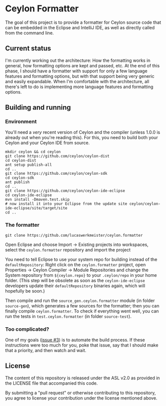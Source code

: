 Ceylon Formatter
================

The goal of this project is to provide a formatter for Ceylon source code that can be embedded in the Eclipse and IntelliJ IDE, as well as directly called from the command line.

Current status
--------------

I'm currently working out the architecture: How the formatting works in general, how formatting options are kept and passed, etc.
At the end of this phase, I should have a formatter with support for only a few language features and formatting options, but with that support being very generic and easily expandable.
When I'm comfortable with the architecture, all there's left to do is implementing more language features and formatting options.

Building and running
--------------------

### Environment

You'll need a *very* recent version of Ceylon and the compiler (unless 1.0.0 is already out when you're reading this).
For this, you need to build both your Ceylon and your Ceylon IDE from source.

    mkdir ceylon && cd ceylon
    git clone https://github.com/ceylon/ceylon-dist
    cd ceylon-dist
    ant setup publish-all
    cd ..
    git clone https://github.com/ceylon/ceylon-sdk
    cd ceylon-sdk
    ant publish
    cd ..
    git clone https://github.com/ceylon/ceylon-ide-eclipse
    cd ceylon-ide-eclipse
    mvn install -Dmaven.test.skip
    # now install it into your Eclipse from the update site ceylon/ceylon-ide-eclipse/site/target/site
    cd ..

### The formatter

    git clone https://github.com/lucaswerkmeister/ceylon.formatter

Open Eclipse and choose Import -> Existing projects into workspaces, select the `ceylon.formatter` repository and import the project

You need to tell Eclipse to use your system repo for building instead of the `defaultRepository`:
Right click on the `ceylon.formatter` project, open Properties -> Ceylon Compiler -> Module Repositories and change the System repository from `${ceylon.repo}` to your `.ceylon/repo` in your home folder.
(This step will be obsolete as soon as the `ceylon-ide-eclipse` developers update their `defaultRepository` binaries again, which will hopefully be soon.)

Then compile and run the `source_gen.ceylon.formatter` module (in folder `source-gen`), which generates a few sources for the formatter;
then you can finally compile `ceylon.formatter`.
To check if everything went well, you can run the tests in `test.ceylon.formatter` (in folder `source-test`).

### Too complicated?

One of my goals ([issue #3](https://github.com/lucaswerkmeister/ceylon.formatter/issues/3)) is to automate the build process.
If these instructions were too much for you, poke that issue, say that I should make that a priority, and then watch and wait.

License
-------

The content of this repository is released under the ASL v2.0
as provided in the LICENSE file that accompanied this code.

By submitting a "pull request" or otherwise contributing to 
this repository, you agree to license your contribution under 
the license mentioned above.
